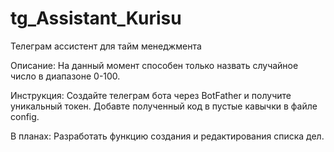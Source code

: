 # tg_Assistant_Kurisu
Телеграм ассистент для тайм менеджмента

Описание:
На данный момент способен только назвать случайное число в диапазоне 0-100.

Инструкция:
Создайте телеграм бота через BotFather и получите уникальный токен. Добавте полученный код в пустые кавычки в файле config.

В планах:
Разработать функцию создания и редактирования списка дел.
